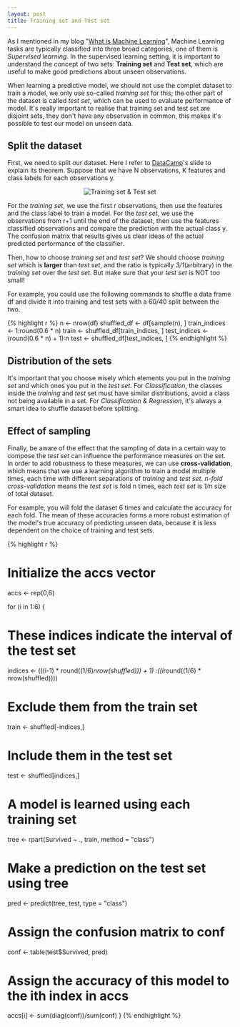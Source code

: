 ```yaml
---
layout: post
title: Training set and Test set 
---
```


As I mentioned in my blog "[What is Machine Learning][blog-1]", Machine Learning 
tasks are typically classified into three broad categories, one of them is 
_Supervised learning_. In the supervised learning setting, it is important to 
understand the concept of two sets: **Training set** and **Test set**, which are 
useful to make good predictions about unseen observations.

When learning a predictive model, we should not use the complet dataset to train 
a model, we only use so-called _training set_ for this; the other part of the 
dataset is called _test set_, which can be used to evaluate performance of model.
It's really important to realise that training set and test set are disjoint sets,
they don't have any observation in common, this makes it's possible to test our 
model on unseen data.

## Split the dataset

First, we need to split our dataset. Here I refer to [DataCamp][DataCamp]'s slide 
to explain its theorem. Suppose that we have N observations, K features and 
class labels for each observations y.

<p align="center"><img alt="Training set & Test set" src="{{ site.baseurl }}/
images/20160820-training set & test set.png"/></p>

For the _training set_, we use the first r observations, then use the features 
and the class label to train a model. For the _test set_, we use the observations
from r+1 until the end of the dataset, then use the features classified 
observations and compare the prediction with the actual class y. The confusion
matrix that results gives us clear ideas of the actual predicted performance 
of the classifier.

Then, how to choose _training set_ and _test set_? We should choose _training set_ 
which is **larger** than _test set_, and the ratio is typically _3/1_(arbitrary)
in the _training set_ over the _test set_. But make sure that your _test set_ is 
NOT too small!

For example, you could use the following commands to shuffle a data frame df 
and divide it into training and test sets with a 60/40 split between the two.

{% highlight r %}
n <- nrow(df)
shuffled_df <- df[sample(n), ]
train_indices <- 1:round(0.6 * n)
train <- shuffled_df[train_indices, ]
test_indices <- (round(0.6 * n) + 1):n
test <- shuffled_df[test_indices, ]
{% endhighlight %}

## Distribution of the sets

It's important that you choose wisely which elements you put in the _training 
set_ and which ones you put in the _test set_. For _Classification_, the classes 
inside the _training_ and _test_ set must have similar distributions, avoid a 
class not being available in a set. For _Classification & Regression_, it's 
always a smart idea to shuffle dataset before splitting.

## Effect of sampling

Finally, be aware of the effect that the sampling of data in a certain way to 
compose the _test set_ can influence the performance measures on the set. In 
order to add robustness to these measures, we can use **cross-validation**, 
which means that we use a learning algorithm to train a model multiple times, 
each time with different separations of _training_ and _test set_. _n-fold 
cross-validation_ means the _test set_ is fold n times, each _test set_ is 
_1/n_ size of total dataset.

For example, you will fold the dataset 6 times and calculate the accuracy 
for each fold. The mean of these accuracies forms a more robust estimation 
of the model's true accuracy of predicting unseen data, because it is less 
dependent on the choice of training and test sets.

{% highlight r %}
# Initialize the accs vector
accs <- rep(0,6)

for (i in 1:6) {
  # These indices indicate the interval of the test set
   indices <- (((i-1) * round((1/6)*nrow(shuffled))) + 1)
                    :((i*round((1/6) * nrow(shuffled)))) 
  # Exclude them from the train set
  train <- shuffled[-indices,]
  
  # Include them in the test set
  test <- shuffled[indices,]
  
  # A model is learned using each training set
  tree <- rpart(Survived ~ ., train, method = "class")
  
  # Make a prediction on the test set using tree
  pred <- predict(tree, test, type = "class")
  
  # Assign the confusion matrix to conf
  conf <- table(test$Survived, pred)
  
  # Assign the accuracy of this model to the ith index in accs
  accs[i] <- sum(diag(conf))/sum(conf)
}
{% endhighlight %}


[blog-1]:http://jingwen-z.github.io/what-is-machine-learning/
[DataCamp]:https://www.datacamp.com/home
